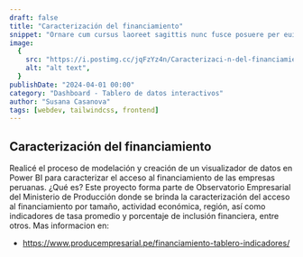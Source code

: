 ```yaml
---
draft: false
title: "Caracterización del financiamiento"
snippet: "Ornare cum cursus laoreet sagittis nunc fusce posuere per euismod dis vehicula a, semper fames lacus maecenas dictumst pulvinar neque enim non potenti. Torquent hac sociosqu eleifend potenti."
image:
  {
    src: "https://i.postimg.cc/jqFzYz4n/Caracterizaci-n-del-financiamiento.png",
    alt: "alt text",
  }
publishDate: "2024-04-01 00:00"
category: "Dashboard - Tablero de datos interactivos"
author: "Susana Casanova"
tags: [webdev, tailwindcss, frontend]
---
```


## Caracterización del financiamiento
Realicé el proceso de modelación y creación de un visualizador de datos en Power BI para caracterizar el acceso al financiamiento de las empresas peruanas.
¿Qué es? Este proyecto forma parte de Observatorio Empresarial del Ministerio de Producción donde se brinda la caracterización del acceso al financiamiento por tamaño, actividad económica, región, así como indicadores de tasa promedio y porcentaje de inclusión financiera, entre otros.
Mas informacion en: 
- https://www.producempresarial.pe/financiamiento-tablero-indicadores/